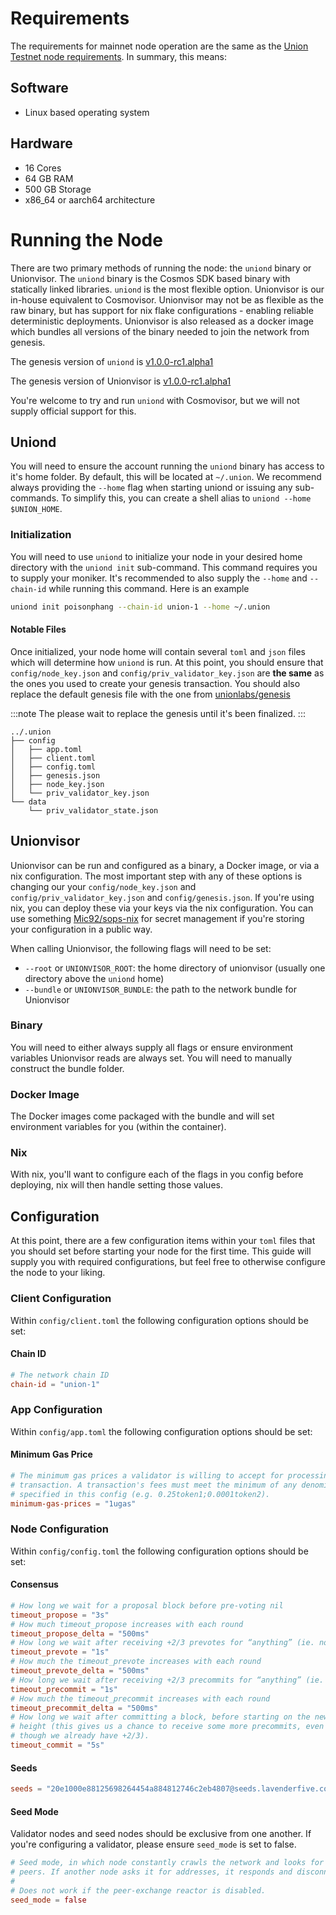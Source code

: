 # Requirements
The requirements for mainnet node operation are the same as the [Union Testnet node requirements](https://docs.union.build/infrastructure/node-operators/requirements/). In summary, this means:
## Software
- Linux based operating system
## Hardware
- 16 Cores
- 64 GB RAM
- 500 GB Storage
- x86_64 or aarch64 architecture

# Running the Node
There are two primary methods of running the node: the `uniond` binary or Unionvisor. The `uniond` binary is the Cosmos SDK based binary with statically linked libraries. `uniond` is the most flexible option. Unionvisor is our in-house equivalent to Cosmovisor. Unionvisor may not be as flexible as the raw binary, but has support for nix flake configurations - enabling reliable deterministic deployments. Unionvisor is also released as a docker image which bundles all versions of the binary needed to join the network from genesis.

The genesis version of `uniond` is [v1.0.0-rc1.alpha1](https://github.com/unionlabs/union/releases/tag/v1.0.0-rc1.alpha1)

The genesis version of Unionvisor is [v1.0.0-rc1.alpha1](https://github.com/unionlabs/union/releases/tag/v1.0.0-rc1.alpha1)

You're welcome to try and run `uniond` with Cosmovisor, but we will not supply official support for this.
## Uniond
You will need to ensure the account running the `uniond` binary has access to it's home folder. By default, this will be located at `~/.union`. We recommend always providing the `--home` flag when starting uniond or issuing any sub-commands. To simplify this, you can create a shell alias to `uniond --home $UNION_HOME`.

### Initialization

You will need to use `uniond` to initialize your node in your desired home directory with the `uniond init` sub-command. This command requires you to supply your moniker. It's recommended to also supply the `--home` and `--chain-id` while running this command. Here is an example

```sh
uniond init poisonphang --chain-id union-1 --home ~/.union
```

#### Notable Files
Once initialized, your node home will contain several `toml` and `json` files which will determine how `uniond` is run. At this point, you should ensure that `config/node_key.json` and `config/priv_validator_key.json` are **the same** as the ones you used to create your genesis transaction. You should also replace the default genesis file with the one from [unionlabs/genesis](https://github.com/unionlabs/genesis)

:::note
The please wait to replace the genesis until it's been finalized.
:::

```
../.union
├── config
│   ├── app.toml
│   ├── client.toml
│   ├── config.toml
│   ├── genesis.json
│   ├── node_key.json
│   └── priv_validator_key.json
└── data
    └── priv_validator_state.json
```

## Unionvisor
Unionvisor can be run and configured as a binary, a Docker image, or via a nix configuration. The most important step with any of these options is changing our your `config/node_key.json` and `config/priv_validator_key.json` and `config/genesis.json`. If you're using nix, you can deploy these via your keys via the nix configuration. You can use something [Mic92/sops-nix](https://github.com/Mic92/sops-nix) for secret management if you're storing your configuration in a public way.

When calling Unionvisor, the following flags will need to be set:
- `--root` or `UNIONVISOR_ROOT`: the home directory of unionvisor (usually one directory above the `uniond` home)
- `--bundle` or `UNIONVISOR_BUNDLE`: the path to the network bundle for Unionvisor 
### Binary
You will need to either always supply all flags or ensure environment variables Unionvisor reads are always set. You will need to manually construct the bundle folder.
### Docker Image
The Docker images come packaged with the bundle and will set environment variables for you (within the container).
### Nix
With nix, you'll want to configure each of the flags in you config before deploying, nix will then handle setting those values.

## Configuration
At this point, there are a few configuration items within your `toml` files that you should set before starting your node for the first time. This guide will supply you with required configurations, but feel free to otherwise configure the node to your liking.

### Client Configuration
Within `config/client.toml` the following configuration options should be set:

#### Chain ID
```toml
# The network chain ID
chain-id = "union-1"
```

### App Configuration
Within `config/app.toml` the following configuration options should be set:
#### Minimum Gas Price
```toml
# The minimum gas prices a validator is willing to accept for processing a
# transaction. A transaction's fees must meet the minimum of any denomination
# specified in this config (e.g. 0.25token1;0.0001token2).
minimum-gas-prices = "1ugas"
```

### Node Configuration
Within `config/config.toml` the following configuration options should be set:
#### Consensus
```toml
# How long we wait for a proposal block before pre-voting nil
timeout_propose = "3s"
# How much timeout_propose increases with each round
timeout_propose_delta = "500ms"
# How long we wait after receiving +2/3 prevotes for “anything” (ie. not a single block or nil)
timeout_prevote = "1s"
# How much the timeout_prevote increases with each round
timeout_prevote_delta = "500ms"
# How long we wait after receiving +2/3 precommits for “anything” (ie. not a single block or nil)
timeout_precommit = "1s"
# How much the timeout_precommit increases with each round
timeout_precommit_delta = "500ms"
# How long we wait after committing a block, before starting on the new
# height (this gives us a chance to receive some more precommits, even
# though we already have +2/3).
timeout_commit = "5s"
```
#### Seeds
```toml
seeds = "20e1000e88125698264454a884812746c2eb4807@seeds.lavenderfive.com:24656"
```
#### Seed Mode
Validator nodes and seed nodes should be exclusive from one another. If you're configuring a validator, please ensure `seed_mode` is set to false.
```toml
# Seed mode, in which node constantly crawls the network and looks for
# peers. If another node asks it for addresses, it responds and disconnects.
#
# Does not work if the peer-exchange reactor is disabled.
seed_mode = false
```
